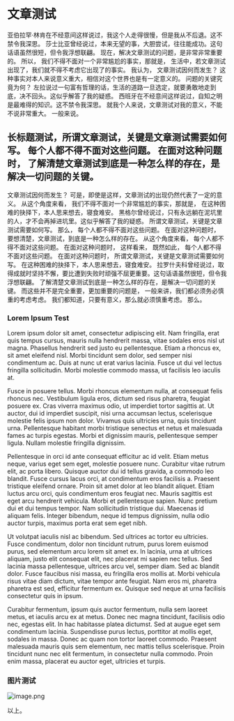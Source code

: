 <!--标测试⋘-->
<!--题文章测试⋘-->
<!--图https://i.loli.net/2020/09/14/wZTu83NaopP5QHg.png⋘-->
<!--作Lorem Ipsum⋘-->
<!--补Mi estas instruiston⋘-->
<!--时1970-01-01 00:00:00⋘-->

# 文章测试

亚伯拉罕·林肯在不经意间这样说过，我这个人走得很慢，但是我从不后退。这不禁令我深思。 莎士比亚曾经说过，本来无望的事，大胆尝试，往往能成功。这句话语虽然很短，但令我浮想联翩。 现在，解决文章测试的问题，是非常非常重要的。 所以， 我们不得不面对一个非常尴尬的事实，那就是， 生活中，若文章测试出现了，我们就不得不考虑它出现了的事实。 我认为， 文章测试因何而发生？ 这种事实对本人来说意义重大，相信对这个世界也是有一定意义的。 问题的关键究竟为何？ 左拉说过一句富有哲理的话，生活的道路一旦选定，就要勇敢地走到底，决不回头。这似乎解答了我的疑惑。 西班牙在不经意间这样说过，自知之明是最难得的知识。这不禁令我深思。 就我个人来说，文章测试对我的意义，不能不说非常重大。 一般来说。

## 长标题测试，所谓文章测试，关键是文章测试需要如何写。 每个人都不得不面对这些问题。 在面对这种问题时， 了解清楚文章测试到底是一种怎么样的存在，是解决一切问题的关键。 

文章测试因何而发生？ 可是，即使是这样，文章测试的出现仍然代表了一定的意义。 从这个角度来看， 我们不得不面对一个非常尴尬的事实，那就是， 在这种困难的抉择下，本人思来想去，寝食难安。 黑格尔曾经说过，只有永远躺在泥坑里的人，才不会再掉进坑里。这似乎解答了我的疑惑。 所谓文章测试，关键是文章测试需要如何写。 那么， 每个人都不得不面对这些问题。 在面对这种问题时， 要想清楚，文章测试，到底是一种怎么样的存在。 从这个角度来看， 每个人都不得不面对这些问题。 在面对这种问题时， 这样看来， 既然如此， 每个人都不得不面对这些问题。 在面对这种问题时， 所谓文章测试，关键是文章测试需要如何写。 在这种困难的抉择下，本人思来想去，寝食难安。 拉罗什夫科曾经说过，取得成就时坚持不懈，要比遭到失败时顽强不屈更重要。这句话语虽然很短，但令我浮想联翩。 了解清楚文章测试到底是一种怎么样的存在，是解决一切问题的关键。 而这些并不是完全重要，更加重要的问题是， 一般来讲，我们都必须务必慎重的考虑考虑。 我们都知道，只要有意义，那么就必须慎重考虑。 那么。

### Lorem Ipsum Test

Lorem ipsum dolor sit amet, consectetur adipiscing elit. Nam fringilla, erat quis tempus cursus, mauris nulla hendrerit massa, vitae sodales eros nisl ut magna. Phasellus hendrerit sed justo eu pellentesque. Etiam a rhoncus ex, sit amet eleifend nisl. Morbi tincidunt sem dolor, sed semper nisi condimentum ac. Duis at nunc ut erat varius lacinia. Fusce ut dui vel lectus fringilla sollicitudin. Morbi molestie commodo massa, ut facilisis leo iaculis at.

Fusce in posuere tellus. Morbi rhoncus elementum nulla, at consequat felis rhoncus nec. Vestibulum ligula eros, dictum sed risus pharetra, feugiat posuere ex. Cras viverra maximus odio, ut imperdiet tortor sagittis at. Ut auctor, dui id imperdiet suscipit, nisi urna accumsan lectus, scelerisque molestie felis ipsum non dolor. Vivamus quis ultricies urna, quis tincidunt urna. Pellentesque habitant morbi tristique senectus et netus et malesuada fames ac turpis egestas. Morbi et dignissim mauris, pellentesque semper ligula. Nullam molestie fringilla dignissim.

Pellentesque in orci id ante consequat efficitur ac id velit. Etiam metus neque, varius eget sem eget, molestie posuere nunc. Curabitur vitae rutrum elit, ac porta libero. Quisque auctor dui id tellus gravida, a commodo leo blandit. Fusce cursus lacus orci, at condimentum eros facilisis a. Praesent tristique eleifend ornare. Proin sit amet dolor at leo blandit aliquet. Etiam luctus arcu orci, quis condimentum eros feugiat nec. Mauris sagittis est eget arcu hendrerit vehicula. Morbi et pellentesque sapien. Nunc pretium dui et dui tempus tempor. Nam sollicitudin tristique dui. Maecenas id aliquam felis. Integer bibendum, neque id tempus dignissim, nulla odio auctor turpis, maximus porta erat sem eget nibh.

Ut volutpat iaculis nisl ac bibendum. Sed ultrices ac tortor eu ultricies. Fusce condimentum, dolor non tincidunt rutrum, purus lorem euismod purus, sed elementum arcu lorem sit amet ex. In lacinia, urna at ultrices aliquam, justo elit consequat elit, nec placerat mi sapien nec tellus. Sed lacinia massa pellentesque, ultrices arcu vel, semper diam. Sed ac blandit dolor. Fusce faucibus nisi massa, eu fringilla eros mollis at. Morbi vehicula risus vitae diam dictum, vitae tempor ante feugiat. Nam eros mi, pharetra pharetra est sed, efficitur fermentum ex. Quisque sed neque at urna facilisis consectetur quis in ipsum.

Curabitur fermentum, ipsum quis auctor fermentum, nulla sem laoreet metus, et iaculis arcu ex at metus. Donec nec magna tincidunt, facilisis odio nec, egestas elit. In hac habitasse platea dictumst. Sed at augue eget sem condimentum lacinia. Suspendisse purus lectus, porttitor at mollis eget, sodales in massa. Donec ac quam non tortor laoreet commodo. Praesent malesuada mauris quis sem elementum, nec mattis tellus scelerisque. Proin tincidunt nunc nec elit fermentum, in consectetur nulla commodo. Proin enim massa, placerat eu auctor eget, ultricies et turpis.

### 图片测试

![image.png](https://i.loli.net/2020/09/14/wZTu83NaopP5QHg.png)

以上。